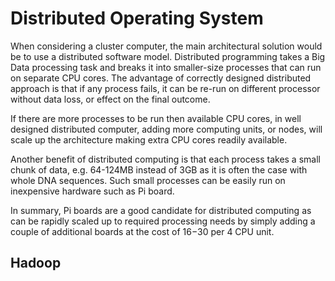 # Distributed Operating System

When considering a cluster computer, the main architectural solution would be to use a distributed software model. Distributed programming takes a Big Data processing task and breaks it into smaller-size processes that can run on separate CPU cores. The advantage of correctly designed distributed approach is that if any process fails, it can be re-run on different processor without data loss, or effect on the final outcome. 

If there are more processes to be run then available CPU cores, in well designed distributed computer, adding more computing units, or nodes, will scale up the architecture making extra CPU cores readily available. 

Another benefit of distributed computing is that each process takes a small chunk of data, e.g. 64-124MB instead of 3GB as it is often the case with whole DNA sequences. Such small processes can be easily run on inexpensive hardware such as Pi board.

In summary, Pi boards are a good candidate for distributed computing as can be rapidly scaled up to required processing needs by simply adding a couple of additional boards at the cost of $16-$30 per 4 CPU unit. 

## Hadoop

